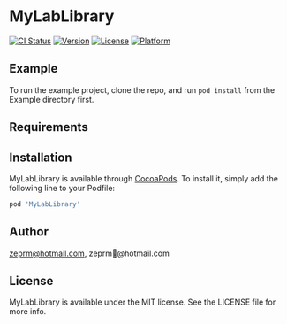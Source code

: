 # MyLabLibrary

[![CI Status](https://img.shields.io/travis/zeprm@hotmail.com/MyLabLibrary.svg?style=flat)](https://travis-ci.org/zeprm@hotmail.com/MyLabLibrary)
[![Version](https://img.shields.io/cocoapods/v/MyLabLibrary.svg?style=flat)](https://cocoapods.org/pods/MyLabLibrary)
[![License](https://img.shields.io/cocoapods/l/MyLabLibrary.svg?style=flat)](https://cocoapods.org/pods/MyLabLibrary)
[![Platform](https://img.shields.io/cocoapods/p/MyLabLibrary.svg?style=flat)](https://cocoapods.org/pods/MyLabLibrary)

## Example

To run the example project, clone the repo, and run `pod install` from the Example directory first.

## Requirements

## Installation

MyLabLibrary is available through [CocoaPods](https://cocoapods.org). To install
it, simply add the following line to your Podfile:

```ruby
pod 'MyLabLibrary'
```

## Author

zeprm@hotmail.com, zeprm@hotmail.com

## License

MyLabLibrary is available under the MIT license. See the LICENSE file for more info.
